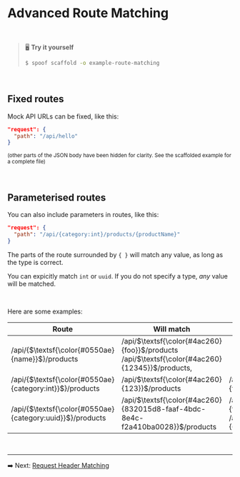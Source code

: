 
# Advanced Route Matching

<br />

> 🖥️ **Try it yourself**
> ```bash
> $ spoof scaffold -o example-route-matching
> ```

<br />

## Fixed routes

Mock API URLs can be fixed, like this:

```json
"request": {   
  "path": "/api/hello"
}
```
<sup>(other parts of the JSON body have been hidden for clarity. See the scaffolded example for a complete file)</sup>

<br />

## Parameterised routes

You can also include parameters in routes, like this:

```json
"request": {   
  "path": "/api/{category:int}/products/{productName}"
}
```

The parts of the route surrounded by `{ }` will match any value, as long as the type is correct.

You can expicitly match `int` or `uuid`. If you do not specify a type, _any_ value will be matched.

<br />

Here are some examples:

| Route  | Will match | Will _not_ match |
| ------------- | ------------- |----|
| /api/{<span>$\textsf{\color{#0550ae}{name}}$</span>}/products  | /api/<span>$\textsf{\color{#4ac260}{foo}}$</span>/products <br /> /api/<span>$\textsf{\color{#4ac260}{12345}}$</span>/products,  | |
| /api/{<span>$\textsf{\color{#0550ae}{category:int}}$</span>}/products | /api/<span>$\textsf{\color{#4ac260}{123}}$</span>/products | /api/<span>$\textsf{\color{#d15a5a}{foo}}$</span>/products  |
| /api/{<span>$\textsf{\color{#0550ae}{category:uuid}}$</span>}/products | /api/<span>$\textsf{\color{#4ac260}{832015d8-faaf-4bdc-8e4c-f2a410ba0028}}$</span>/products | /api/<span>$\textsf{\color{#d15a5a}{foo}}$</span>/products <br /> /api/<span>$\textsf{\color{#d15a5a}{66}}$</span>/products  |



<br />

---

➡️ Next: [Request Header Matching](header-matching.md)
